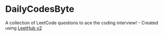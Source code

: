 # DailyCodesByte
A collection of LeetCode questions to ace the coding interview! - Created using [LeetHub v2](https://github.com/arunbhardwaj/LeetHub-2.0)
